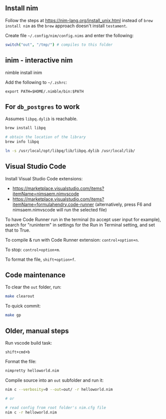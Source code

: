 ## Install nim

Follow the steps at https://nim-lang.org/install_unix.html instead of `brew install nim` as the `brew` approach doesn't install `testament`.

Create file `~/.config/nim/config.nims` and enter the following:

```nims
switch("out", "/tmp/") # compiles to this folder
```

## inim - interactive nim

nimble install inim

Add the following to `~/.zshrc`:

```
export PATH=$HOME/.nimble/bin:$PATH
```

## For `db_postgres` to work

Assumes `libpq.dylib` is reachable.

```sh
brew install libpq

# obtain the location of the library
brew info libpq

ln -s /usr/local/opt/libpq/lib/libpq.dylib /usr/local/lib/
```

## Visual Studio Code

Install Visual Studio Code extensions:

- https://marketplace.visualstudio.com/items?itemName=nimsaem.nimvscode
- https://marketplace.visualstudio.com/items?itemName=formulahendry.code-runner (alternatively, press F6 and nimsaem.nimvscode will run the selected file)

To have Code Runner run in the terminal (to accept user input for example), search for "runinterm" in settings for the Run in Terminal setting, and set that to True.

To compile & run with Code Runner extension: `control+option+n`.

To stop: `control+option+m`.

To format the file, `shift+option+f`.

## Code maintenance

To clear the `out` folder, run:

```sh
make clearout
```

To quick commit:

```sh
make gp
```

## Older, manual steps

Run vscode build task:

```
shift+cmd+b
```

Format the file:

```sh
nimpretty helloworld.nim
```

Compile source into an `out` subfolder and run it:

```sh
nim c --verbosity=0 --out=out/ -r helloworld.nim

# or

# read config from root folder's nim.cfg file
nim c -r helloworld.nim
```
